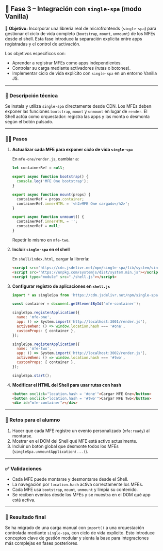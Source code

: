 ## 🧱 Fase 3 – Integración con `single-spa` (modo Vanilla)

**🌟 Objetivo:**
Incorporar una librería real de microfrontends (`single-spa`) para gestionar el ciclo de vida completo (`bootstrap`, `mount`, `unmount`) de los MFEs desde el shell. Esta fase introduce la separación explícita entre apps registradas y el control de activación.

Los objetivos específicos son:

* Aprender a registrar MFEs como apps independientes.
* Controlar su carga mediante activadores (rutas o botones).
* Implementar ciclo de vida explícito con `single-spa` en un entorno Vanilla JS.

---

### 📜 Descripción técnica

Se instala y utiliza `single-spa` directamente desde CDN. Los MFEs deben exponer las funciones `bootstrap`, `mount` y `unmount` en lugar de `render`. El Shell actúa como orquestador: registra las apps y las monta o desmonta según el botón pulsado.

---

### 🧍‍♂️ Pasos

1. **Actualizar cada MFE para exponer ciclo de vida `single-spa`**

   En `mfe-one/render.js`, cambiar a:

   ```js
   let containerRef = null;

   export async function bootstrap() {
     console.log('MFE One bootstrap');
   }

   export async function mount(props) {
     containerRef = props.container;
     containerRef.innerHTML = '<h2>MFE One cargado</h2>';
   }

   export async function unmount() {
     containerRef.innerHTML = '';
     containerRef = null;
   }
   ```

   Repetir lo mismo en `mfe-two`.

2. **Incluir `single-spa` en el shell**

   En `shell/index.html`, cargar la librería:

   ```html
   <script src="https://cdn.jsdelivr.net/npm/single-spa/lib/system/single-spa.min.js"></script>
   <script src="https://unpkg.com/systemjs/dist/system.min.js"></script>
   <script type="module" src="./shell.js"></script>
   ```

3. **Configurar registro de aplicaciones en `shell.js`**

   ```js
   import * as singleSpa from 'https://cdn.jsdelivr.net/npm/single-spa/lib/system/single-spa.min.js';

   const container = document.getElementById('mfe-container');

   singleSpa.registerApplication({
     name: 'mfe-one',
     app: () => System.import('http://localhost:3001/render.js'),
     activeWhen: () => window.location.hash === '#one',
     customProps: { container },
   });

   singleSpa.registerApplication({
     name: 'mfe-two',
     app: () => System.import('http://localhost:3002/render.js'),
     activeWhen: () => window.location.hash === '#two',
     customProps: { container },
   });

   singleSpa.start();
   ```

4. **Modificar el HTML del Shell para usar rutas con hash**

   ```html
   <button onclick="location.hash = '#one'">Cargar MFE One</button>
   <button onclick="location.hash = '#two'">Cargar MFE Two</button>
   <div id="mfe-container"></div>
   ```

---

### 🔧 Retos para el alumno

1. Hacer que cada MFE registre un evento personalizado (`mfe:ready`) al montarse.
2. Mostrar en el DOM del Shell qué MFE está activo actualmente.
3. Incluir un botón global que desmonte todos los MFEs (`singleSpa.unmountApplication(...)`).

---

### ✅ Validaciones

* Cada MFE puede montarse y desmontarse desde el Shell.
* La navegación por `location.hash` activa correctamente los MFEs.
* Cada MFE usa `bootstrap`, `mount`, `unmount` y limpia su contenido.
* Se reciben eventos desde los MFEs y se muestra en el DOM qué app está activa.

---

### 📌 Resultado final

Se ha migrado de una carga manual con `import()` a una orquestación controlada mediante `single-spa`, con ciclo de vida explícito. Esto introduce conceptos clave de gestión modular y sienta la base para integraciones más complejas en fases posteriores.
